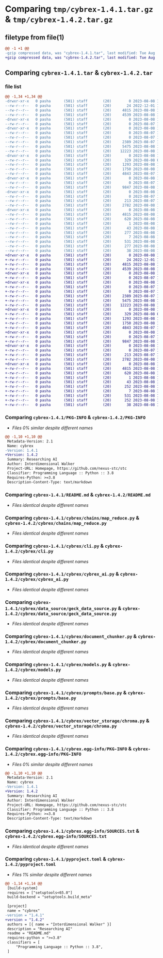 # Comparing `tmp/cybrex-1.4.1.tar.gz` & `tmp/cybrex-1.4.2.tar.gz`

## filetype from file(1)

```diff
@@ -1 +1 @@
-gzip compressed data, was "cybrex-1.4.1.tar", last modified: Tue Aug  8 14:18:39 2023, max compression
+gzip compressed data, was "cybrex-1.4.2.tar", last modified: Tue Aug  8 14:39:25 2023, max compression
```

## Comparing `cybrex-1.4.1.tar` & `cybrex-1.4.2.tar`

### file list

```diff
@@ -1,34 +1,34 @@
-drwxr-xr-x   0 pasha      (501) staff       (20)        0 2023-08-08 14:18:39.835056 cybrex-1.4.1/
--rw-r--r--   0 pasha      (501) staff       (20)       24 2022-12-01 11:19:40.000000 cybrex-1.4.1/MANIFEST.in
--rw-r--r--   0 pasha      (501) staff       (20)     4815 2023-08-08 14:18:39.834105 cybrex-1.4.1/PKG-INFO
--rw-r--r--   0 pasha      (501) staff       (20)     4539 2023-08-08 10:28:15.000000 cybrex-1.4.1/README.md
-drwxr-xr-x   0 pasha      (501) staff       (20)        0 2023-08-08 14:18:39.811567 cybrex-1.4.1/cybrex/
--rw-r--r--   0 pasha      (501) staff       (20)        0 2023-08-07 10:20:27.000000 cybrex-1.4.1/cybrex/__init__.py
-drwxr-xr-x   0 pasha      (501) staff       (20)        0 2023-08-08 14:18:39.820932 cybrex-1.4.1/cybrex/chains/
--rw-r--r--   0 pasha      (501) staff       (20)        0 2023-08-07 10:20:28.000000 cybrex-1.4.1/cybrex/chains/__init__.py
--rw-r--r--   0 pasha      (501) staff       (20)        0 2023-08-07 10:17:49.000000 cybrex-1.4.1/cybrex/chains/base.py
--rw-r--r--   0 pasha      (501) staff       (20)     2389 2023-08-07 14:15:31.000000 cybrex-1.4.1/cybrex/chains/map_reduce.py
--rw-r--r--   0 pasha      (501) staff       (20)     5475 2023-08-08 12:09:00.000000 cybrex-1.4.1/cybrex/cli.py
--rw-r--r--   0 pasha      (501) staff       (20)    12223 2023-08-08 13:44:49.000000 cybrex-1.4.1/cybrex/cybrex_ai.py
-drwxr-xr-x   0 pasha      (501) staff       (20)        0 2023-08-08 14:18:39.824186 cybrex-1.4.1/cybrex/data_source/
--rw-r--r--   0 pasha      (501) staff       (20)      329 2023-08-08 08:33:51.000000 cybrex-1.4.1/cybrex/data_source/base.py
--rw-r--r--   0 pasha      (501) staff       (20)     1293 2023-08-08 13:14:00.000000 cybrex-1.4.1/cybrex/data_source/geck_data_source.py
--rw-r--r--   0 pasha      (501) staff       (20)     1750 2023-08-08 10:22:36.000000 cybrex-1.4.1/cybrex/document_chunker.py
--rw-r--r--   0 pasha      (501) staff       (20)     4843 2023-08-07 14:38:25.000000 cybrex-1.4.1/cybrex/models.py
-drwxr-xr-x   0 pasha      (501) staff       (20)        0 2023-08-08 14:18:39.827238 cybrex-1.4.1/cybrex/prompts/
--rw-r--r--   0 pasha      (501) staff       (20)        0 2023-08-07 10:20:28.000000 cybrex-1.4.1/cybrex/prompts/__init__.py
--rw-r--r--   0 pasha      (501) staff       (20)     9847 2023-08-08 11:30:06.000000 cybrex-1.4.1/cybrex/prompts/base.py
-drwxr-xr-x   0 pasha      (501) staff       (20)        0 2023-08-08 14:18:39.831733 cybrex-1.4.1/cybrex/vector_storage/
--rw-r--r--   0 pasha      (501) staff       (20)        0 2023-08-07 10:20:28.000000 cybrex-1.4.1/cybrex/vector_storage/__init__.py
--rw-r--r--   0 pasha      (501) staff       (20)      213 2023-08-07 15:07:49.000000 cybrex-1.4.1/cybrex/vector_storage/base.py
--rw-r--r--   0 pasha      (501) staff       (20)     2782 2023-08-08 13:45:08.000000 cybrex-1.4.1/cybrex/vector_storage/chroma.py
-drwxr-xr-x   0 pasha      (501) staff       (20)        0 2023-08-08 14:18:39.818466 cybrex-1.4.1/cybrex.egg-info/
--rw-r--r--   0 pasha      (501) staff       (20)     4815 2023-08-08 14:18:39.000000 cybrex-1.4.1/cybrex.egg-info/PKG-INFO
--rw-r--r--   0 pasha      (501) staff       (20)      620 2023-08-08 14:18:39.000000 cybrex-1.4.1/cybrex.egg-info/SOURCES.txt
--rw-r--r--   0 pasha      (501) staff       (20)        1 2023-08-08 14:18:39.000000 cybrex-1.4.1/cybrex.egg-info/dependency_links.txt
--rw-r--r--   0 pasha      (501) staff       (20)       43 2023-08-08 14:18:39.000000 cybrex-1.4.1/cybrex.egg-info/entry_points.txt
--rw-r--r--   0 pasha      (501) staff       (20)      277 2023-08-08 14:18:39.000000 cybrex-1.4.1/cybrex.egg-info/requires.txt
--rw-r--r--   0 pasha      (501) staff       (20)        7 2023-08-08 14:18:39.000000 cybrex-1.4.1/cybrex.egg-info/top_level.txt
--rw-r--r--   0 pasha      (501) staff       (20)      531 2023-08-08 14:17:59.000000 cybrex-1.4.1/pyproject.toml
--rw-r--r--   0 pasha      (501) staff       (20)      277 2023-08-08 14:17:56.000000 cybrex-1.4.1/requirements.txt
--rw-r--r--   0 pasha      (501) staff       (20)       38 2023-08-08 14:18:39.835447 cybrex-1.4.1/setup.cfg
+drwxr-xr-x   0 pasha      (501) staff       (20)        0 2023-08-08 14:39:25.854473 cybrex-1.4.2/
+-rw-r--r--   0 pasha      (501) staff       (20)       24 2022-12-01 11:19:40.000000 cybrex-1.4.2/MANIFEST.in
+-rw-r--r--   0 pasha      (501) staff       (20)     4815 2023-08-08 14:39:25.852880 cybrex-1.4.2/PKG-INFO
+-rw-r--r--   0 pasha      (501) staff       (20)     4539 2023-08-08 10:28:15.000000 cybrex-1.4.2/README.md
+drwxr-xr-x   0 pasha      (501) staff       (20)        0 2023-08-08 14:39:25.805012 cybrex-1.4.2/cybrex/
+-rw-r--r--   0 pasha      (501) staff       (20)        0 2023-08-07 10:20:27.000000 cybrex-1.4.2/cybrex/__init__.py
+drwxr-xr-x   0 pasha      (501) staff       (20)        0 2023-08-08 14:39:25.828515 cybrex-1.4.2/cybrex/chains/
+-rw-r--r--   0 pasha      (501) staff       (20)        0 2023-08-07 10:20:28.000000 cybrex-1.4.2/cybrex/chains/__init__.py
+-rw-r--r--   0 pasha      (501) staff       (20)        0 2023-08-07 10:17:49.000000 cybrex-1.4.2/cybrex/chains/base.py
+-rw-r--r--   0 pasha      (501) staff       (20)     2389 2023-08-07 14:15:31.000000 cybrex-1.4.2/cybrex/chains/map_reduce.py
+-rw-r--r--   0 pasha      (501) staff       (20)     5475 2023-08-08 12:09:00.000000 cybrex-1.4.2/cybrex/cli.py
+-rw-r--r--   0 pasha      (501) staff       (20)    12223 2023-08-08 13:44:49.000000 cybrex-1.4.2/cybrex/cybrex_ai.py
+drwxr-xr-x   0 pasha      (501) staff       (20)        0 2023-08-08 14:39:25.833423 cybrex-1.4.2/cybrex/data_source/
+-rw-r--r--   0 pasha      (501) staff       (20)      329 2023-08-08 08:33:51.000000 cybrex-1.4.2/cybrex/data_source/base.py
+-rw-r--r--   0 pasha      (501) staff       (20)     1293 2023-08-08 13:14:00.000000 cybrex-1.4.2/cybrex/data_source/geck_data_source.py
+-rw-r--r--   0 pasha      (501) staff       (20)     1750 2023-08-08 10:22:36.000000 cybrex-1.4.2/cybrex/document_chunker.py
+-rw-r--r--   0 pasha      (501) staff       (20)     4843 2023-08-07 14:38:25.000000 cybrex-1.4.2/cybrex/models.py
+drwxr-xr-x   0 pasha      (501) staff       (20)        0 2023-08-08 14:39:25.842994 cybrex-1.4.2/cybrex/prompts/
+-rw-r--r--   0 pasha      (501) staff       (20)        0 2023-08-07 10:20:28.000000 cybrex-1.4.2/cybrex/prompts/__init__.py
+-rw-r--r--   0 pasha      (501) staff       (20)     9847 2023-08-08 11:30:06.000000 cybrex-1.4.2/cybrex/prompts/base.py
+drwxr-xr-x   0 pasha      (501) staff       (20)        0 2023-08-08 14:39:25.849583 cybrex-1.4.2/cybrex/vector_storage/
+-rw-r--r--   0 pasha      (501) staff       (20)        0 2023-08-07 10:20:28.000000 cybrex-1.4.2/cybrex/vector_storage/__init__.py
+-rw-r--r--   0 pasha      (501) staff       (20)      213 2023-08-07 15:07:49.000000 cybrex-1.4.2/cybrex/vector_storage/base.py
+-rw-r--r--   0 pasha      (501) staff       (20)     2782 2023-08-08 13:45:08.000000 cybrex-1.4.2/cybrex/vector_storage/chroma.py
+drwxr-xr-x   0 pasha      (501) staff       (20)        0 2023-08-08 14:39:25.823045 cybrex-1.4.2/cybrex.egg-info/
+-rw-r--r--   0 pasha      (501) staff       (20)     4815 2023-08-08 14:39:25.000000 cybrex-1.4.2/cybrex.egg-info/PKG-INFO
+-rw-r--r--   0 pasha      (501) staff       (20)      620 2023-08-08 14:39:25.000000 cybrex-1.4.2/cybrex.egg-info/SOURCES.txt
+-rw-r--r--   0 pasha      (501) staff       (20)        1 2023-08-08 14:39:25.000000 cybrex-1.4.2/cybrex.egg-info/dependency_links.txt
+-rw-r--r--   0 pasha      (501) staff       (20)       43 2023-08-08 14:39:25.000000 cybrex-1.4.2/cybrex.egg-info/entry_points.txt
+-rw-r--r--   0 pasha      (501) staff       (20)      252 2023-08-08 14:39:25.000000 cybrex-1.4.2/cybrex.egg-info/requires.txt
+-rw-r--r--   0 pasha      (501) staff       (20)        7 2023-08-08 14:39:25.000000 cybrex-1.4.2/cybrex.egg-info/top_level.txt
+-rw-r--r--   0 pasha      (501) staff       (20)      531 2023-08-08 14:38:38.000000 cybrex-1.4.2/pyproject.toml
+-rw-r--r--   0 pasha      (501) staff       (20)      252 2023-08-08 14:38:34.000000 cybrex-1.4.2/requirements.txt
+-rw-r--r--   0 pasha      (501) staff       (20)       38 2023-08-08 14:39:25.855048 cybrex-1.4.2/setup.cfg
```

### Comparing `cybrex-1.4.1/PKG-INFO` & `cybrex-1.4.2/PKG-INFO`

 * *Files 0% similar despite different names*

```diff
@@ -1,10 +1,10 @@
 Metadata-Version: 2.1
 Name: cybrex
-Version: 1.4.1
+Version: 1.4.2
 Summary: Researching AI
 Author: Interdimensional Walker
 Project-URL: Homepage, https://github.com/nexus-stc/stc
 Classifier: Programming Language :: Python :: 3.8
 Requires-Python: >=3.8
 Description-Content-Type: text/markdown
```

### Comparing `cybrex-1.4.1/README.md` & `cybrex-1.4.2/README.md`

 * *Files identical despite different names*

### Comparing `cybrex-1.4.1/cybrex/chains/map_reduce.py` & `cybrex-1.4.2/cybrex/chains/map_reduce.py`

 * *Files identical despite different names*

### Comparing `cybrex-1.4.1/cybrex/cli.py` & `cybrex-1.4.2/cybrex/cli.py`

 * *Files identical despite different names*

### Comparing `cybrex-1.4.1/cybrex/cybrex_ai.py` & `cybrex-1.4.2/cybrex/cybrex_ai.py`

 * *Files identical despite different names*

### Comparing `cybrex-1.4.1/cybrex/data_source/geck_data_source.py` & `cybrex-1.4.2/cybrex/data_source/geck_data_source.py`

 * *Files identical despite different names*

### Comparing `cybrex-1.4.1/cybrex/document_chunker.py` & `cybrex-1.4.2/cybrex/document_chunker.py`

 * *Files identical despite different names*

### Comparing `cybrex-1.4.1/cybrex/models.py` & `cybrex-1.4.2/cybrex/models.py`

 * *Files identical despite different names*

### Comparing `cybrex-1.4.1/cybrex/prompts/base.py` & `cybrex-1.4.2/cybrex/prompts/base.py`

 * *Files identical despite different names*

### Comparing `cybrex-1.4.1/cybrex/vector_storage/chroma.py` & `cybrex-1.4.2/cybrex/vector_storage/chroma.py`

 * *Files identical despite different names*

### Comparing `cybrex-1.4.1/cybrex.egg-info/PKG-INFO` & `cybrex-1.4.2/cybrex.egg-info/PKG-INFO`

 * *Files 0% similar despite different names*

```diff
@@ -1,10 +1,10 @@
 Metadata-Version: 2.1
 Name: cybrex
-Version: 1.4.1
+Version: 1.4.2
 Summary: Researching AI
 Author: Interdimensional Walker
 Project-URL: Homepage, https://github.com/nexus-stc/stc
 Classifier: Programming Language :: Python :: 3.8
 Requires-Python: >=3.8
 Description-Content-Type: text/markdown
```

### Comparing `cybrex-1.4.1/cybrex.egg-info/SOURCES.txt` & `cybrex-1.4.2/cybrex.egg-info/SOURCES.txt`

 * *Files identical despite different names*

### Comparing `cybrex-1.4.1/pyproject.toml` & `cybrex-1.4.2/pyproject.toml`

 * *Files 1% similar despite different names*

```diff
@@ -1,14 +1,14 @@
 [build-system]
 requires = ["setuptools<65.0"]
 build-backend = "setuptools.build_meta"
 
 [project]
 name = "cybrex"
-version = "1.4.1"
+version = "1.4.2"
 authors = [{ name = "Interdimensional Walker" }]
 description = "Researching AI"
 readme = "README.md"
 requires-python = ">=3.8"
 classifiers = [
     "Programming Language :: Python :: 3.8",
 ]
```

